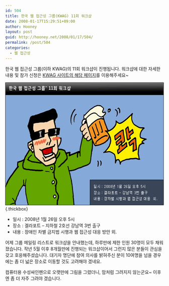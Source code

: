 ```yaml
---
id: 504
title: 한국 웹 접근성 그룹(KWAG) 11회 워크샵
date: 2008-01-17T15:29:51+09:00
author: Hooney
layout: post
guid: http://hooney.net/2008/01/17/504/
permalink: /post/504
categories:
  - 웹 접근성
---
```

한국 웹 접근성 그룹(이하 KWAG)의 11회 워크샵이 진행됩니다. 워크샵에 대한 자세한 내용 및 참가 신청은 [KWAG 사이트의 해당 페이지](http://kwag.net/Workshop/080126)를 이용해주세요~

[<img src="/wp-content/uploads/2008/01/kwag11th.gif" width="590" height="390" alt="한국 웹 접근성 그룹(KWAG) 11회 워크샵" class="imageframe" />](/wp-content/uploads/2008/01/kwag11th.gif "한국 웹 접근성 그룹(KWAG) 11회 워크샵"){.thickbox}

  * 일시 : 2008년 1월 26일 오후 5시
  * 장소 : 겔라포트 &#8211; 지하철 2호선 강남역 3번 출구
  * 내용 : 장애인 차별 금지법 시행과 웹 접근성 대응 방안 외.

어제 그룹 메일링 리스트로 워크샵을 안내했는데, 하루만에 제한 인원 30명이 모두 채워졌습니다. 작년 5월 이후 8개월만에 진행되는 워크샵이어서 그런지 많은 분들이 관심을 갖고 호응해주셨습니다. 대기자 명단에 참여 의사를 밝혀주신 분이 10여명을 넘을 경우에는 좀 더 넓은 장소로 이동할 것도 고려해야 겠네요.

컴퓨터용 수성싸인펜으로 오랫만에 그림을 그렸더니, 맘처럼 그려지지 않는군요~ 이후엔 좀 더 자주 그려야 겠습니다.